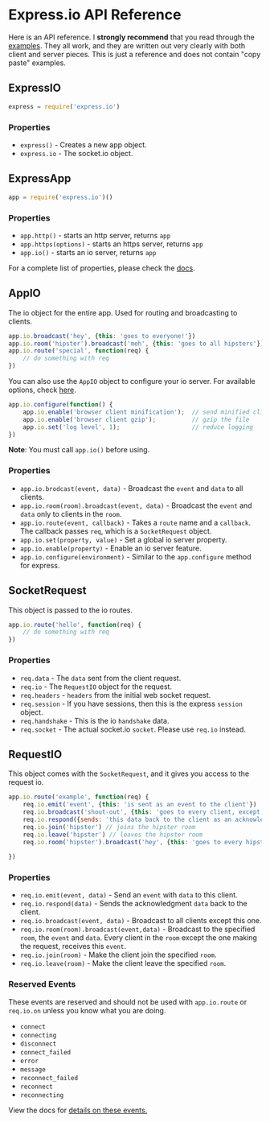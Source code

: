 
# Express.io API Reference

Here is an API reference.  I __strongly recommend__ that you read through the [examples]().  They all work, and they are written out very clearly with both client and server pieces.  This is just a reference and does not contain "copy paste" examples.  

## ExpressIO

```js
express = require('express.io')
```

### Properties

* `express()` - Creates a new app object.
* `express.io` - The socket.io object.

## ExpressApp

```js
app = require('express.io')()
```

### Properties

* `app.http()` - starts an http server, returns `app`
* `app.https(options)` - starts an https server, returns `app`
* `app.io()` - starts an io server, returns `app`

For a complete list of properties, please check the [docs](http://expressjs.com/api.html#app.set).

## AppIO 

The io object for the entire app.  Used for routing and broadcasting to clients.

```js
app.io.broadcast('hey', {this: 'goes to everyone!'})
app.io.room('hipster').broadcast('meh', {this: 'goes to all hipsters'})
app.io.route('special', function(req) {
    // do something with req
})
```

You can also use the `AppIO` object to configure your io server.  For available options, check [here](https://github.com/LearnBoost/Socket.IO/wiki/Configuring-Socket.IO).

```js
app.io.configure(function() {
    app.io.enable('browser client minification');  // send minified client
    app.io.enable('browser client gzip');          // gzip the file
    app.io.set('log level', 1);                    // reduce logging
})
```

__Note__:  You must call `app.io()` before using.

### Properties

* `app.io.brodcast(event, data)` - Broadcast the `event` and `data` to all clients.
* `app.io.room(room).broadcast(event, data)` - Broadcast the `event` and `data` only to clients in the `room`.
* `app.io.route(event, callback)` - Takes a `route` name and a `callback`.  The callback passes `req`, which is a `SocketRequest` object.
* `app.io.set(property, value)` - Set a global io server property.
* `app.io.enable(property)` - Enable an io server feature.
* `app.io.configure(environment)` - Similar to the `app.configure` method for express.

## SocketRequest

This object is passed to the io routes.

```js
app.io.route('hello', function(req) {
    // do something with req
})
```

### Properties

* `req.data` - The `data` sent from the client request.
* `req.io` - The `RequestIO` object for the request.
* `req.headers` - `headers` from the initial web socket request.
* `req.session` - If you have sessions, then this is the express `session` object.
* `req.handshake` - This is the io `handshake` data.
* `req.socket` - The actual socket.io `socket`. Please use `req.io` instead.

## RequestIO

This object comes with the `SocketRequest`, and it gives you access to the request io.

```js
app.io.route('example', function(req) {
    req.io.emit('event', {this: 'is sent as an event to the client'})
    req.io.broadcast('shout-out', {this: 'goes to every client, except this one'})
    req.io.respond({sends: 'this data back to the client as an acknowledgment'})
    req.io.join('hipster') // joins the hipster room
    req.io.leave('hipster') // leaves the hipster room
    req.io.room('hipster').broadcast('hey', {this: 'goes to every hipster'})
     
})
```

### Properties

* `req.io.emit(event, data)` - Send an `event` with `data` to this client.
* `req.io.respond(data)` - Sends the acknowledgment `data` back to the client.
* `req.io.broadcast(event, data)` - Broadcast to all clients except this one.
* `req.io.room(room).broadcast(event,data)` - Broadcast to the specified `room`, the `event` and `data`.  Every client in the `room` except the one making the request, receives this `event`.
* `req.io.join(room)` - Make the client join the specified `room`.
* `req.io.leave(room)` - Make the client leave the specified `room`.

### Reserved Events

These events are reserved and should not be used with `app.io.route` or `req.io.on` unless you know what you are doing.

* `connect`
* `connecting`
* `disconnect`
* `connect_failed`
* `error`
* `message`
* `reconnect_failed`
* `reconnect`
* `reconnecting`

View the docs for [details on these events.](https://github.com/LearnBoost/socket.io/wiki/Exposed-events)

